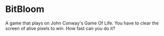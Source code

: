# BitBloom
A game that plays on John Conway's Game Of Life. You have to clear the screen of alive pixels to win. How fast can you do it?
